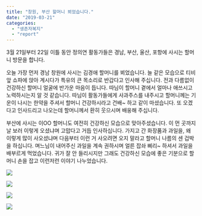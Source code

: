 ```yaml
---
title: "창원, 부산 할머니 뵈었습니다."
date: "2019-03-21"
categories: 
  - "생존자복지"
  - "report"
---
```


3월 21일부터 22일 이틀 동안 정의연 활동가들은 경남, 부산, 울산, 포항에 사시는 할머니 방문을 합니다.

오늘 가장 먼저 경남 창원에 사시는 김경애 할머니를 뵈었습니다. 늘 같은 모습으로 티비 앞 쇼파에 앉아 계시다가 특유의 큰 목소리로 반갑다고 인사해 주십니다. 전과 다름없이 건강하신 할머니 얼굴에 반가운 마음이 듭니다. 따님이 할머니 곁에서 얼마나 애쓰시고 노력하시는지 알 것 같습니다. 따님이 활동가들에게 사과주스를 내주시고 할머니께는 기운이 나시는 한약을 주셔서 할머니 건강하시라고 건배~ 하고 같이 마셨습니다. 또 오겠다고 인사드리고 나오는데 할머니께서 환히 웃으시며 배웅해 주십니다.

부산에 사시는 이OO 할머니도 여전히 건강하신 모습으로 맞아주셨습니다. 이 먼 곳까지 날 보러 이렇게 오셨냐며 고맙다고 거듭 인사하십니다. 가지고 간 화장품과 과일을, 왜 이렇게 많이 사오셨냐며 다음부터 이런 거 사오려면 오지 말라고 할머니 나름의 센 겁박을 하십니다. 며느님이 내어주신 과일을 계속 권하시며 얼른 잡솨 삐리~ 하셔서 과일을 배부르게 먹었습니다. 귀가 잘 안 들리시지만 그래도 건강하신 모습에 좋은 기분으로 할머니 손을 잡고 이런저런 이야기 나누었습니다.

![](https://r2.womenandwar.net/2019/03/55564331_1240446626079754_2506255168316637184_n-225x300.jpg)

![](https://r2.womenandwar.net/2019/03/53334500_1240446569413093_2479170606331854848_n-225x300.jpg)

![](https://r2.womenandwar.net/2019/03/54522491_1240446592746424_6517748880409362432_n-300x225.jpg)

![](https://r2.womenandwar.net/2019/03/55575646_1240446576079759_776761684638302208_n-225x300.jpg)
